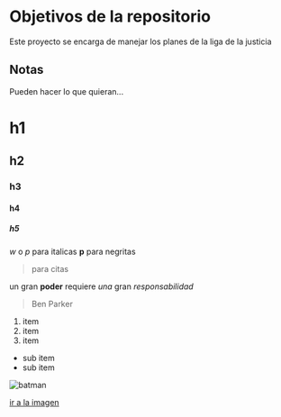 # Objetivos de la repositorio

Este proyecto se encarga de manejar los planes de la liga de la justicia


## Notas
Pueden hacer lo que quieran...


# h1
## h2
### h3
#### h4
##### h5

*w* o _p_  para italicas
**p** para negritas
> para citas

un gran **poder** requiere _una_ gran *responsabilidad*
> Ben Parker

1. item
2. item
3. item
  * sub item
  * sub item

![batman](urlimagen)

[ir a la imagen](urlimagen)

